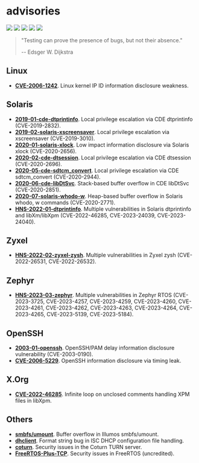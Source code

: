 # advisories
[![](https://img.shields.io/github/stars/0xdea/advisories.svg?color=yellow)](https://github.com/0xdea/advisories)
[![](https://img.shields.io/github/forks/0xdea/advisories.svg?color=green)](https://github.com/0xdea/advisories)
[![](https://img.shields.io/github/watchers/0xdea/advisories.svg?color=red)](https://github.com/0xdea/advisories)
[![](https://img.shields.io/badge/twitter-%400xdea-blue.svg)](https://twitter.com/0xdea)
[![](https://img.shields.io/badge/mastodon-%40raptor-purple.svg)](https://infosec.exchange/@raptor)

> "Testing can prove the presence of bugs, but not their absence." 
>
> -- Edsger W. Dijkstra

## Linux
* [**CVE-2006-1242**](https://www.securityfocus.com/archive/1/427622/100/0/threaded). Linux kernel IP ID information disclosure weakness.

## Solaris
* [**2019-01-cde-dtprintinfo**](https://github.com/0xdea/advisories/blob/master/2019-01-cde-dtprintinfo.txt). Local privilege escalation via CDE dtprintinfo (CVE-2019-2832).
* [**2019-02-solaris-xscreensaver**](https://github.com/0xdea/advisories/blob/master/2019-02-solaris-xscreensaver.txt). Local privilege escalation via xscreensaver (CVE-2019-3010).
* [**2020-01-solaris-xlock**](https://github.com/0xdea/advisories/blob/master/2020-01-solaris-xlock.txt). Low impact information disclosure via Solaris xlock (CVE-2020-2656).
* [**2020-02-cde-dtsession**](https://github.com/0xdea/advisories/blob/master/2020-02-cde-dtsession.txt). Local privilege escalation via CDE dtsession (CVE-2020-2696).
* [**2020-05-cde-sdtcm_convert**](https://github.com/0xdea/advisories/blob/master/2020-05-cde-sdtcm_convert.txt). Local privilege escalation via CDE sdtcm_convert (CVE-2020-2944).
* [**2020-06-cde-libDtSvc**](https://github.com/0xdea/advisories/blob/master/2020-06-cde-libDtSvc.txt). Stack-based buffer overflow in CDE libDtSvc (CVE-2020-2851).
* [**2020-07-solaris-whodo-w**](https://github.com/0xdea/advisories/blob/master/2020-07-solaris-whodo-w.txt). Heap-based buffer overflow in Solaris whodo, w commands (CVE-2020-2771).
* [**HNS-2022-01-dtprintinfo**](https://github.com/0xdea/advisories/blob/master/HNS-2022-01-dtprintinfo.txt). Multiple vulnerabilities in Solaris dtprintinfo and libXm/libXpm (CVE-2022-46285, CVE-2023-24039, CVE-2023-24040).

## Zyxel
* [**HNS-2022-02-zyxel-zysh**](https://github.com/0xdea/advisories/blob/master/HNS-2022-02-zyxel-zysh.txt). Multiple vulnerabilities in Zyxel zysh (CVE-2022-26531, CVE-2022-26532).

## Zephyr
* [**HNS-2023-03-zephyr**](). Multiple vulnerabilities in Zephyr RTOS (CVE-2023-3725, CVE-2023-4257, CVE-2023-4259, CVE-2023-4260, CVE-2023-4261, CVE-2023-4262, CVE-2023-4263, CVE-2023-4264, CVE-2023-4265, CVE-2023-5139, CVE-2023-5184).

## OpenSSH
* [**2003-01-openssh**](https://github.com/0xdea/advisories/blob/master/2003-01-openssh.txt). OpenSSH/PAM delay information disclosure vulnerability (CVE-2003-0190).
* [**CVE-2006-5229**](https://www.securityfocus.com/archive/1/448025/100/0/threaded). OpenSSH information disclosure via timing leak.

## X.Org
* [**CVE-2022-46285**](https://lists.x.org/archives/xorg-announce/2023-January/003312.html). Infinite loop on unclosed comments handling XPM files in libXpm.

## Others
* [**smbfs/umount**](https://www.illumos.org/issues/11618). Buffer overflow in Illumos smbfs/umount.
* [**dhclient**](https://gitlab.isc.org/isc-projects/dhcp/-/issues/280). Format string bug in ISC DHCP configuration file handling.
* [**coturn**](https://github.com/coturn/coturn/pulls?q=is%3Apr+0xdea). Security issues in the Coturn TURN server.
* [**FreeRTOS-Plus-TCP**](https://github.com/FreeRTOS/FreeRTOS-Plus-TCP/pull/1017). Security issues in FreeRTOS (uncredited).
